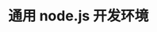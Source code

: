 <!--
 * @Description: 
 * @Author: chengDong
 * @Date: 2020-07-17 16:09:59
 * @LastEditTime: 2020-07-17 16:10:40
 * @LastEditors: chengDong
--> 
# 通用 node.js 开发环境